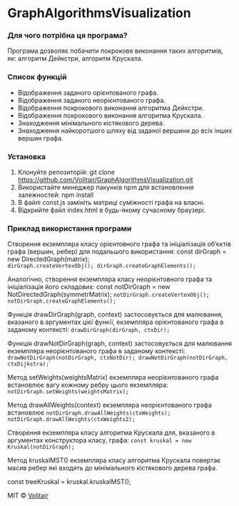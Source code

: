 # GraphAlgorithmsVisualization

### Для чого потрібна ця програма?
Програма дозволяє побачити покрокове виконання таких алгоритмів, як: алгоритм Дейкстри, алгоритм Крускала.

### Список функцій
* Відображення заданого орієнтованого графа.
* Відображення заданого неорієнтованого графа.
* Відображення покрокового виконання алгоритма Дейкстри.
* Відображення покрокового виконання алгоритма Крускала.
* Знаходження мінімального кістякового дерева.
* Знаходження найкоротшого шляху від заданої вершини до всіх інших вершин графа.

### Установка
1. Клонуйте репозиторій:
git clone https://github.com/Volitair/GraphAlgorithmsVisualization.git
2. Використайте менеджер пакунків npm для встановлення залежностей:
npm install
3. В файлі const.js замініть матриці суміжності графа на власні.
4. Відкрийте файл index.html в будь-якому сучасному браузері.

### Приклад використання програми
Створення екземпляра класу орієнтовного графа та ініціалізація об’єктів графа (вершин, ребер) для подальшого використання:
const dirGraph = new DirectedGraph(matrix);<br/>
`
dirGraph.createVertexObj();
dirGraph.createGraphElements();
`

Аналогічно, створення екземпляра класу неорієнтовного графа та ініціалізація його складових:
const notDirGraph = new NotDirectedGraph(symmetrMatrix);
`
notDirGraph.createVertexObj();
notDirGraph.createGraphElements();
`

Функція drawDirGraph(graph, context) застосовується для малювання, вказаного в аргументах цієї функії, екземпляра 
орієнтованого графа в заданому контексті:
`
drawDirGraph(dirGraph, ctxDir);
`

Функція drawNotDirGraph(graph, context) застосовується для малювання екземпляра неорієнтованого графа в заданому контексті:
`
drawNotDirGraph(notDirGraph, ctxNotDir);
drawNotDirGraph(notDirGraph, ctxDijkstra);
`

Метод setWeights(weightsMatrix) екземпляра неорієнтованого графа встановлює вагу кожному ребру цього екземпляра:
`
notDirGraph.setWeights(weightsMatrix);
`

Метод drawAllWeights(context) екземпляра неорієнтованого графа встановлює 
`
notDirGraph.drawAllWeights(ctxWeights);
notDirGraph.drawAllWeights(ctxWeights2);
`

Створення екземпляра класу алгоритма Крускала для, вказаного в аргументах конструктора класу, графа:
`
const kruskal = new Kruskal(notDirGraph);
`

Метод kruskalMST() екземпляра класу алгоритма Крускала повертає масив ребер які входять до мінімального кістякового дерева графа.

const treeKruskal = kruskal.kruskalMST();


MIT © [Volitair](https://github.com/Volitair)
